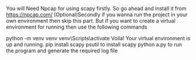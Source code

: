 You will Need Npcap for using scapy firstly. So go ahead and install it from https://npcap.com/
(Optional)Secondly if you wanna run the project in your own environment then skip this part. But if you want to create a virtual environment for running then use the following commands

python -m venv venv
venv\Scripts\activate
Voila! Your virtual environment is up and running.
pip install scapy psutil to install scapy
python a.py <interface> to run the program and generate the required log file
